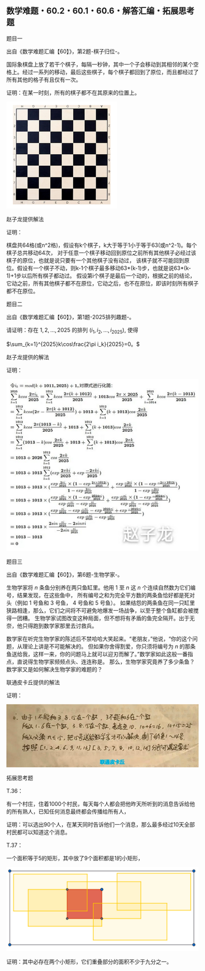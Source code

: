 ## 数学难题・60.2・60.1・60.6・解答汇编・拓展思考题

题目一

出自《数学难题汇编【60】》，第2题-棋子归位-。

国际象棋盘上放了若干个棋子，每隔一秒钟，其中一个子会移动到其相邻的某个空格上。经过一系列的移动，最后这些棋子，每个棋子都回到了原位，而且都经过了所有其他的格子有且仅有一次。

证明：在某一时刻，所有的棋子都不在其原来的位置上。

![图](/pics/p90-1.png)

赵子龙提供解法

证明：

棋盘共64格(或n^2格)，假设有k个棋子，k大于等于1小于等于63(或n^2-1)。每个棋子总共移动64次，
对于任意一个棋子移动回到原位之前所有其他棋子必经过该棋子的原位，也就是说只要有一个其他棋子没有动过，
该棋子就不可能回到原位。假设有一个棋子不动，则k-1个棋子最多移动63*(k-1)步，也就是说63*(k-1)+1步以后所有棋子都动过。
假设第i个棋子是最后一个动的，根据之前的结论，它动之前，所有其他棋子都不在原位，它动之后，也不在原位，即该时刻所有棋子都不在原位。

题目二

出自《数学难题汇编【60】》，第1题-2025排列趣题-。

请证明：存在 $1,2,...,2025$ 的排列 $(i_1,i_2,...,i_{2025}),$ 使得

$\sum_{k=1}^{2025}k\cos\frac{2\pi i_k}{2025}=0。$

赵子龙提供的解法

证明：

![图](/pics/p90-2.png)


题目三

出自《数学难题汇编【60】》，第6题-生物学家-。

生物学家将 $n$ 条鱼分别养在两只鱼缸里。他用 $1$ 至 $n$ 这 $n$ 个连续自然数为它们编号，结果发现，在这些鱼中，
所有编号之和为完全平方数的两条鱼恰好都是死对头（例如 $1$ 号鱼和 $3$ 号鱼， $4$ 号鱼和 $5$ 号鱼）。
如果结怨的两条鱼在同一只缸里狭路相逢，那么，它们之间将不可避免地爆发一场战争，以至于整个鱼缸都会被搅得一团糟。
生物学家试图改变这种局面，但不想将有矛盾的鱼完全隔开。出于无奈，他只得跑到数学家那里去讨救兵。

数学家在听完生物学家的陈述后不禁哈哈大笑起来。“老朋友，”他说，“你的这个问题，从理论上讲是不可能解决的。
但如果你舍得割爱，你只须将编号为 $n$ 的那条鱼送给我，这样一来，你的问题马上就可以迎刃而解了。”数学家如此这般一番指点，直说得生物学家频频点头、连连称是。
那么，生物学家究竟养了多少条鱼？数学家又是如何解决生物学家的难题的？

联通皮卡丘提供的解法

证明：

![图](/pics/p90-3.png)

拓展思考题

T.36：

有一个村庄，住着1000个村民，每天每个人都会把他昨天所听到的消息告诉给他的所有熟人，已知任何消息最终都会传播给所有人，

证明：可以选出90个人，在某天同时告诉他们一个消息，那么最多经过10天全部村民都可以知道这个消息。

T.37：

一个面积等于5的矩形，其中放了9个面积都是1的小矩形，

![图](/pics/p90-4.png)

证明：其中必存在两个小矩形，它们重叠部分的面积不少于九分之一。

